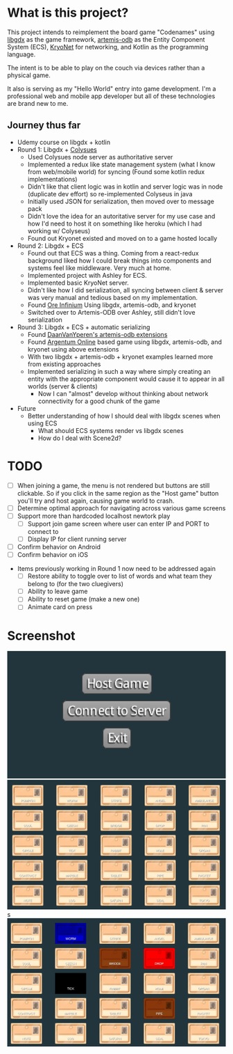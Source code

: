 # What is this project?

This project intends to reimplement the board game "Codenames" using [libgdx](https://github.com/libgdx/libgdx) as the game framework, [artemis-odb](https://github.com/junkdog/artemis-odb) as the Entity Component System (ECS), [KryoNet](https://github.com/EsotericSoftware/kryonet) for networking, and Kotlin as the programming language.

The intent is to be able to play on the couch via devices rather than a physical game.

It also is serving as my "Hello World" entry into game development. I'm a professional web and mobile app developer but all of these technologies are brand new to me.

## Journey thus far

- Udemy course on libgdx + kotlin
- Round 1: Libgdx + [Colysues](https://github.com/colyseus/colyseus)
  - Used Colysues node server as authoritative server
  - Implemented a redux like state management system (what I know from web/mobile world) for syncing (Found some kotlin redux implementations)
  - Didn't like that client logic was in kotlin and server logic was in node (duplicate dev effort) so re-implemented Colyseus in java
  - Initially used JSON for serialization, then moved over to message pack
  - Didn't love the idea for an autoritative server for my use case and how I'd need to host it on something like heroku (which I had working w/ Colyseus)
  - Found out Kryonet existed and moved on to a game hosted locally
- Round 2: Libgdx + ECS
  - Found out that ECS was a thing. Coming from a react-redux background liked how I could break things into components and systems feel like middleware. Very much at home.
  - Implemented project with Ashley for ECS.
  - Implemented basic KryoNet server.
  - Didn't like how I did serialization, all syncing between client & server was very manual and tedious based on my implementation.
  - Found [Ore Infinium](https://github.com/sreich/ore-infinium) Using libgdx, artemis-odb, and kryonet
  - Switched over to Artemis-ODB over Ashley, still didn't love serialization
- Round 3: Libgdx + ECS + automatic serializing
  - Found [DaanVanYperen's artemis-odb extensions](https://github.com/DaanVanYperen/artemis-odb-contrib)
  - Found [Argentum Online](https://github.com/ao-libre/ao-java) based game using libgdx, artemis-odb, and kryonet using above extensions
  - With two libgdx + artemis-odb + kryonet examples learned more from existing approaches
  - Implemented serializing in such a way where simply creating an entity with the appropriate component would cause it to appear in all worlds (server & clients)
    - Now I can "almost" develop without thinking about network connectivity for a good chunk of the game
- Future
  - Better understanding of how I should deal with libgdx scenes when using ECS
    - What should ECS systems render vs libgdx scenes
    - How do I deal with Scene2d?

# TODO

- [ ] When joining a game, the menu is not rendered but buttons are still clickable. So if you click in the same region as the "Host game" button you'll try and host again, causing game world to crash.
- [ ] Determine optimal approach for navigating across various game screens
- [ ] Support more than hardcoded localhost newtork play
  - [ ] Support join game screen where user can enter IP and PORT to connect to
  - [ ] Display IP for client running server
- [ ] Confirm behavior on Android
- [ ] Confirm behavior on iOS
- Items previously working in Round 1 now need to be addressed again
  - [ ] Restore ability to toggle over to list of words and what team they belong to (for the two cluegivers)
  - [ ] Ability to leave game
  - [ ] Ability to reset game (make a new one)
  - [ ] Animate card on press

# Screenshot

![Main Menu](/screenshots/mainMenu.png?raw=true "Main Menu")
![New Game](/screenshots/newGame.png?raw=true "New Game")s
![Game In Progress](/screenshots/gameInProgress.png?raw=true "Game In Progress")
